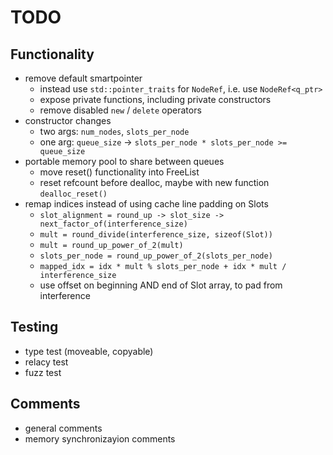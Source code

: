 # TODO

## Functionality
* remove default smartpointer
  * instead use `std::pointer_traits` for `NodeRef`, i.e. use `NodeRef<q_ptr>`
  * expose private functions, including private constructors
  * remove disabled `new` / `delete` operators
* constructor changes
  * two args: `num_nodes`, `slots_per_node`
  * one arg: `queue_size` -> `slots_per_node * slots_per_node >= queue_size`
* portable memory pool to share between queues
  * move reset() functionality into FreeList
  * reset refcount before dealloc, maybe with new function `dealloc_reset()`
* remap indices instead of using cache line padding on Slots
  * `slot_alignment = round_up -> slot_size -> next_factor_of(interference_size)`
  * `mult = round_divide(interference_size, sizeof(Slot))`
  * `mult = round_up_power_of_2(mult)`
  * `slots_per_node = round_up_power_of_2(slots_per_node)`
  * `mapped_idx = idx * mult % slots_per_node + idx * mult / interference_size`
  * use offset on beginning AND end of Slot array, to pad from interference

## Testing
* type test (moveable, copyable)
* relacy test
* fuzz test

## Comments
* general comments
* memory synchronizayion comments
